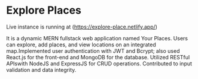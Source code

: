 # Explore Places

Live instance is running at (https://explore-place.netlify.app/)

It is a dynamic MERN fullstack web application named Your Places. Users can explore, add places, and view locations on an integrated map.Implemented user authentication with JWT and Bcrypt; also used React.js for the front-end and MongoDB for the database. Utilized RESTful APIswith NodeJS and ExpressJS for CRUD operations. Contributed to input validation and data integrity.
